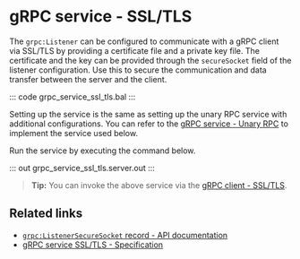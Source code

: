 # gRPC service - SSL/TLS

The `grpc:Listener` can be configured to communicate with a gRPC client via SSL/TLS by providing a certificate file and a private key file. The certificate and the key can be provided through the `secureSocket` field of the listener configuration. Use this to secure the communication and data transfer between the server and the client.

   ::: code grpc_service_ssl_tls.bal :::

Setting up the service is the same as setting up the unary RPC service with additional configurations. You can refer to the [gRPC service - Unary RPC](/learn/by-example/grpc-service-unary/) to implement the service used below.

Run the service by executing the command below.

   ::: out grpc_service_ssl_tls.server.out :::

>**Tip:** You can invoke the above service via the [gRPC client - SSL/TLS](/learn/by-example/grpc-client-ssl-tls/).

## Related links
- [`grpc:ListenerSecureSocket` record - API documentation](https://lib.ballerina.io/ballerina/grpc/latest/records/ListenerSecureSocket)
- [gRPC service SSL/TLS - Specification](/spec/grpc/#52-ssltls-and-mutual-ssl)
